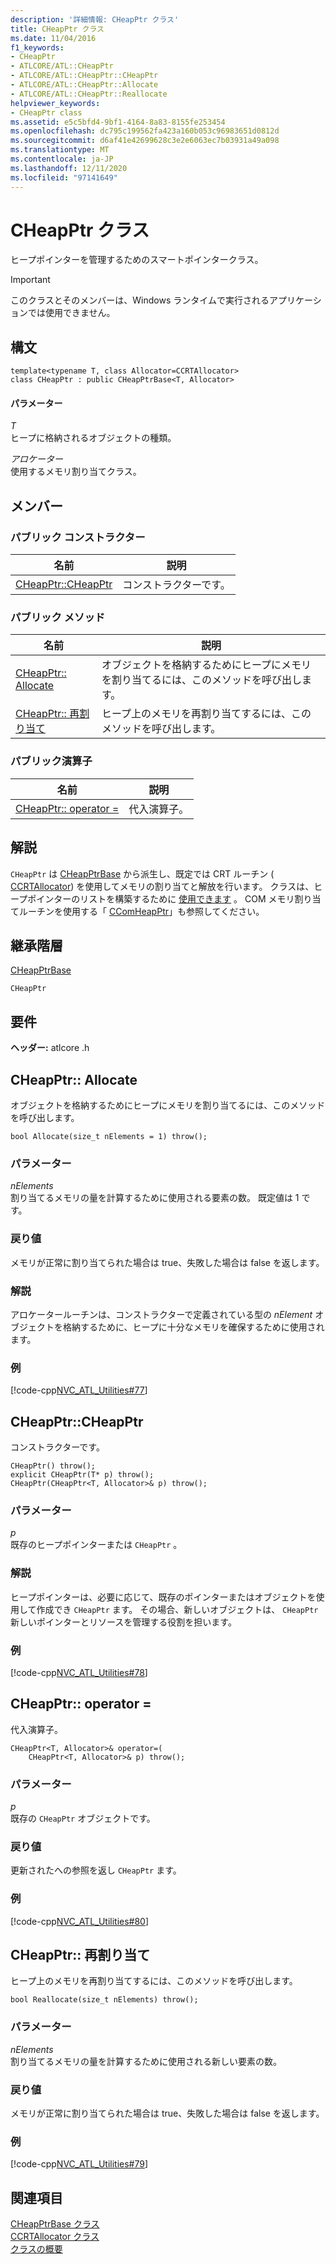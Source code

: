 ```yaml
---
description: '詳細情報: CHeapPtr クラス'
title: CHeapPtr クラス
ms.date: 11/04/2016
f1_keywords:
- CHeapPtr
- ATLCORE/ATL::CHeapPtr
- ATLCORE/ATL::CHeapPtr::CHeapPtr
- ATLCORE/ATL::CHeapPtr::Allocate
- ATLCORE/ATL::CHeapPtr::Reallocate
helpviewer_keywords:
- CHeapPtr class
ms.assetid: e5c5bfd4-9bf1-4164-8a83-8155fe253454
ms.openlocfilehash: dc795c199562fa423a160b053c96983651d0812d
ms.sourcegitcommit: d6af41e42699628c3e2e6063ec7b03931a49a098
ms.translationtype: MT
ms.contentlocale: ja-JP
ms.lasthandoff: 12/11/2020
ms.locfileid: "97141649"
---
```

# <a name="cheapptr-class"></a>CHeapPtr クラス

ヒープポインターを管理するためのスマートポインタークラス。

> [!IMPORTANT]
> このクラスとそのメンバーは、Windows ランタイムで実行されるアプリケーションでは使用できません。

## <a name="syntax"></a>構文

```
template<typename T, class Allocator=CCRTAllocator>
class CHeapPtr : public CHeapPtrBase<T, Allocator>
```

#### <a name="parameters"></a>パラメーター

*T*<br/>
ヒープに格納されるオブジェクトの種類。

*アロケーター*<br/>
使用するメモリ割り当てクラス。

## <a name="members"></a>メンバー

### <a name="public-constructors"></a>パブリック コンストラクター

|名前|説明|
|----------|-----------------|
|[CHeapPtr::CHeapPtr](#cheapptr)|コンストラクターです。|

### <a name="public-methods"></a>パブリック メソッド

|名前|説明|
|----------|-----------------|
|[CHeapPtr:: Allocate](#allocate)|オブジェクトを格納するためにヒープにメモリを割り当てるには、このメソッドを呼び出します。|
|[CHeapPtr:: 再割り当て](#reallocate)|ヒープ上のメモリを再割り当てするには、このメソッドを呼び出します。|

### <a name="public-operators"></a>パブリック演算子

|名前|説明|
|----------|-----------------|
|[CHeapPtr:: operator =](#operator_eq)|代入演算子。|

## <a name="remarks"></a>解説

`CHeapPtr` は [CHeapPtrBase](../../atl/reference/cheapptrbase-class.md) から派生し、既定では CRT ルーチン ( [CCRTAllocator](../../atl/reference/ccrtallocator-class.md)) を使用してメモリの割り当てと解放を行います。 クラスは、ヒープポインターのリストを構築するために [使用できます](../../atl/reference/cheapptrlist-class.md) 。 COM メモリ割り当てルーチンを使用する「 [CComHeapPtr](../../atl/reference/ccomheapptr-class.md)」も参照してください。

## <a name="inheritance-hierarchy"></a>継承階層

[CHeapPtrBase](../../atl/reference/cheapptrbase-class.md)

`CHeapPtr`

## <a name="requirements"></a>要件

**ヘッダー:** atlcore .h

## <a name="cheapptrallocate"></a><a name="allocate"></a> CHeapPtr:: Allocate

オブジェクトを格納するためにヒープにメモリを割り当てるには、このメソッドを呼び出します。

```
bool Allocate(size_t nElements = 1) throw();
```

### <a name="parameters"></a>パラメーター

*nElements*<br/>
割り当てるメモリの量を計算するために使用される要素の数。 既定値は 1 です。

### <a name="return-value"></a>戻り値

メモリが正常に割り当てられた場合は true、失敗した場合は false を返します。

### <a name="remarks"></a>解説

アロケータールーチンは、コンストラクターで定義されている型の *nElement* オブジェクトを格納するために、ヒープに十分なメモリを確保するために使用されます。

### <a name="example"></a>例

[!code-cpp[NVC_ATL_Utilities#77](../../atl/codesnippet/cpp/cheapptr-class_1.cpp)]

## <a name="cheapptrcheapptr"></a><a name="cheapptr"></a> CHeapPtr::CHeapPtr

コンストラクターです。

```
CHeapPtr() throw();
explicit CHeapPtr(T* p) throw();
CHeapPtr(CHeapPtr<T, Allocator>& p) throw();
```

### <a name="parameters"></a>パラメーター

*p*<br/>
既存のヒープポインターまたは `CHeapPtr` 。

### <a name="remarks"></a>解説

ヒープポインターは、必要に応じて、既存のポインターまたはオブジェクトを使用して作成でき `CHeapPtr` ます。 その場合、新しいオブジェクトは、 `CHeapPtr` 新しいポインターとリソースを管理する役割を担います。

### <a name="example"></a>例

[!code-cpp[NVC_ATL_Utilities#78](../../atl/codesnippet/cpp/cheapptr-class_2.cpp)]

## <a name="cheapptroperator-"></a><a name="operator_eq"></a> CHeapPtr:: operator =

代入演算子。

```
CHeapPtr<T, Allocator>& operator=(
    CHeapPtr<T, Allocator>& p) throw();
```

### <a name="parameters"></a>パラメーター

*p*<br/>
既存の `CHeapPtr` オブジェクトです。

### <a name="return-value"></a>戻り値

更新されたへの参照を返し `CHeapPtr` ます。

### <a name="example"></a>例

[!code-cpp[NVC_ATL_Utilities#80](../../atl/codesnippet/cpp/cheapptr-class_3.cpp)]

## <a name="cheapptrreallocate"></a><a name="reallocate"></a> CHeapPtr:: 再割り当て

ヒープ上のメモリを再割り当てするには、このメソッドを呼び出します。

```
bool Reallocate(size_t nElements) throw();
```

### <a name="parameters"></a>パラメーター

*nElements*<br/>
割り当てるメモリの量を計算するために使用される新しい要素の数。

### <a name="return-value"></a>戻り値

メモリが正常に割り当てられた場合は true、失敗した場合は false を返します。

### <a name="example"></a>例

[!code-cpp[NVC_ATL_Utilities#79](../../atl/codesnippet/cpp/cheapptr-class_4.cpp)]

## <a name="see-also"></a>関連項目

[CHeapPtrBase クラス](../../atl/reference/cheapptrbase-class.md)<br/>
[CCRTAllocator クラス](../../atl/reference/ccrtallocator-class.md)<br/>
[クラスの概要](../../atl/atl-class-overview.md)
